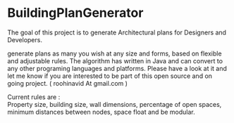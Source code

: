 # BuildingPlanGenerator
The goal of this project is to generate Architectural plans for Designers and Developers.

generate plans as many you wish at any size and forms, based on flexible and adjustable rules. The algorithm has written in Java and can convert to any other programing languages and platforms. Please have a look at it and let me know if you are interested to be part of this open source and on going project. ( roohinavid At gmail.com )

Current rules are :  
Property size, building size, wall dimensions, percentage of open spaces, minimum distances between nodes, space float and be modular. 

